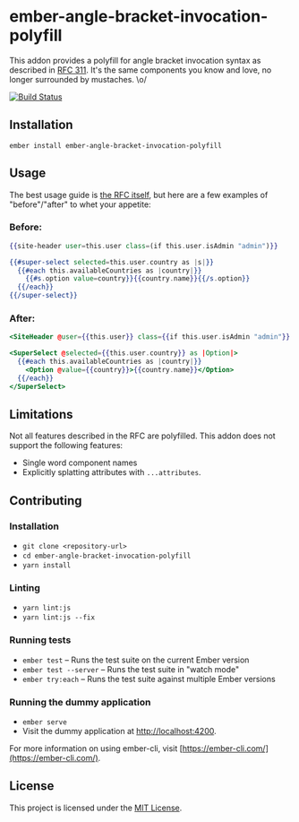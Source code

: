 ember-angle-bracket-invocation-polyfill
==============================================================================

This addon provides a polyfill for angle bracket invocation syntax as described in
[RFC 311](https://github.com/emberjs/rfcs/pull/311). It's the same components you
know and love, no longer surrounded by mustaches. \o/

[![Build Status](https://travis-ci.org/rwjblue/ember-angle-bracket-invocation-polyfill.svg?branch=master)](https://travis-ci.org/rwjblue/ember-angle-bracket-invocation-polyfill)

Installation
------------------------------------------------------------------------------

```
ember install ember-angle-bracket-invocation-polyfill
```

Usage
------------------------------------------------------------------------------

The best usage guide is [the RFC itself](https://github.com/emberjs/rfcs/blob/master/text/0311-angle-bracket-invocation.md),
but here are a few examples of "before"/"after" to whet your appetite:

### Before:

```hbs
{{site-header user=this.user class=(if this.user.isAdmin "admin")}}

{{#super-select selected=this.user.country as |s|}}
  {{#each this.availableCountries as |country|}}
    {{#s.option value=country}}{{country.name}}{{/s.option}}
  {{/each}}
{{/super-select}}

```

### After:

```hbs
<SiteHeader @user={{this.user}} class={{if this.user.isAdmin "admin"}} />

<SuperSelect @selected={{this.user.country}} as |Option|>
  {{#each this.availableCountries as |country|}}
    <Option @value={{country}}>{{country.name}}</Option>
  {{/each}}
</SuperSelect>
```

Limitations
------------------------------------------------------------------------------

Not all features described in the RFC are polyfilled.
This addon does not support the following features:

- Single word component names
- Explicitly splatting attributes with `...attributes`.


Contributing
------------------------------------------------------------------------------

### Installation

* `git clone <repository-url>`
* `cd ember-angle-bracket-invocation-polyfill`
* `yarn install`

### Linting

* `yarn lint:js`
* `yarn lint:js --fix`

### Running tests

* `ember test` – Runs the test suite on the current Ember version
* `ember test --server` – Runs the test suite in "watch mode"
* `ember try:each` – Runs the test suite against multiple Ember versions

### Running the dummy application

* `ember serve`
* Visit the dummy application at [http://localhost:4200](http://localhost:4200).

For more information on using ember-cli, visit [https://ember-cli.com/](https://ember-cli.com/).

License
------------------------------------------------------------------------------

This project is licensed under the [MIT License](LICENSE.md).
